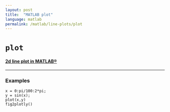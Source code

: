 ```yaml
---
layout: post
title:  "MATLAB plot"
language: matlab
permalink: /matlab/line-plots/plot
---
```


# `plot`
#### [2d line plot in MATLAB®](https://www.mathworks.com/help/matlab/ref/plot.html)

***

### Examples

```
x = 0:pi/100:2*pi;
y = sin(x);
plot(x,y)
fig2plotly()
```
